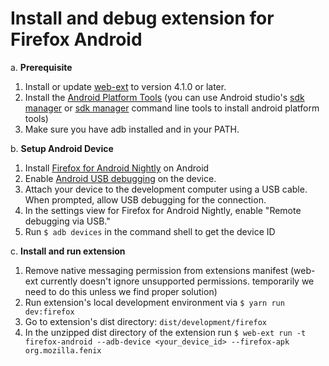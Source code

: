 # Install and debug extension for Firefox Android

a. **Prerequisite**

1. Install or update [web-ext](https://github.com/mozilla/web-ext) to version 4.1.0 or later.
2. Install the [Android Platform Tools](https://developer.android.com/tools/releases/platform-tools) (you can use Android studio's [sdk manager](https://developer.android.com/studio/intro/update.html#sdk-manager) or [sdk manager](https://developer.android.com/tools/sdkmanager) command line tools to install android platform tools)
3. Make sure you have adb installed and in your PATH.

b. **Setup Android Device**

1.  Install [Firefox for Android Nightly](https://play.google.com/store/apps/details?id=org.mozilla.fenix) on Android
2.  Enable [Android USB debugging](https://developer.android.com/studio/debug/dev-options) on the device.
3.  Attach your device to the development computer using a USB cable. When prompted, allow USB debugging for the connection.
4.  In the settings view for Firefox for Android Nightly, enable "Remote debugging via USB."
5.  Run `$ adb devices` in the command shell to get the device ID

c. **Install and run extension**

1. Remove native messaging permission from extensions manifest (web-ext currently doesn't ignore unsupported permissions. temporarily we need to do this unless we find proper solution)
2. Run extension's local development environment via `$ yarn run dev:firefox`
3. Go to extension's dist directory: `dist/development/firefox`
4. In the unzipped dist directory of the extension run `$ web-ext run -t firefox-android --adb-device <your_device_id> --firefox-apk org.mozilla.fenix`
